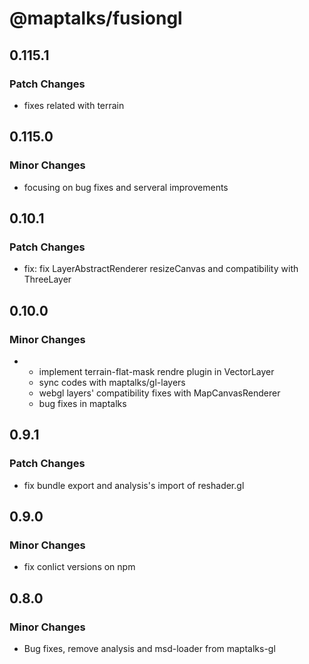 # @maptalks/fusiongl

## 0.115.1

### Patch Changes

- fixes related with terrain

## 0.115.0

### Minor Changes

- focusing on bug fixes and serveral improvements

## 0.10.1

### Patch Changes

- fix: fix LayerAbstractRenderer resizeCanvas and compatibility with ThreeLayer

## 0.10.0

### Minor Changes

- - implement terrain-flat-mask rendre plugin in VectorLayer
  - sync codes with maptalks/gl-layers
  - webgl layers' compatibility fixes with MapCanvasRenderer
  - bug fixes in maptalks

## 0.9.1

### Patch Changes

- fix bundle export and analysis's import of reshader.gl

## 0.9.0

### Minor Changes

- fix conlict versions on npm

## 0.8.0

### Minor Changes

- Bug fixes, remove analysis and msd-loader from maptalks-gl
